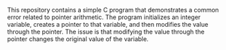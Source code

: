 This repository contains a simple C program that demonstrates a common error related to pointer arithmetic. The program initializes an integer variable, creates a pointer to that variable, and then modifies the value through the pointer. The issue is that modifying the value through the pointer changes the original value of the variable.